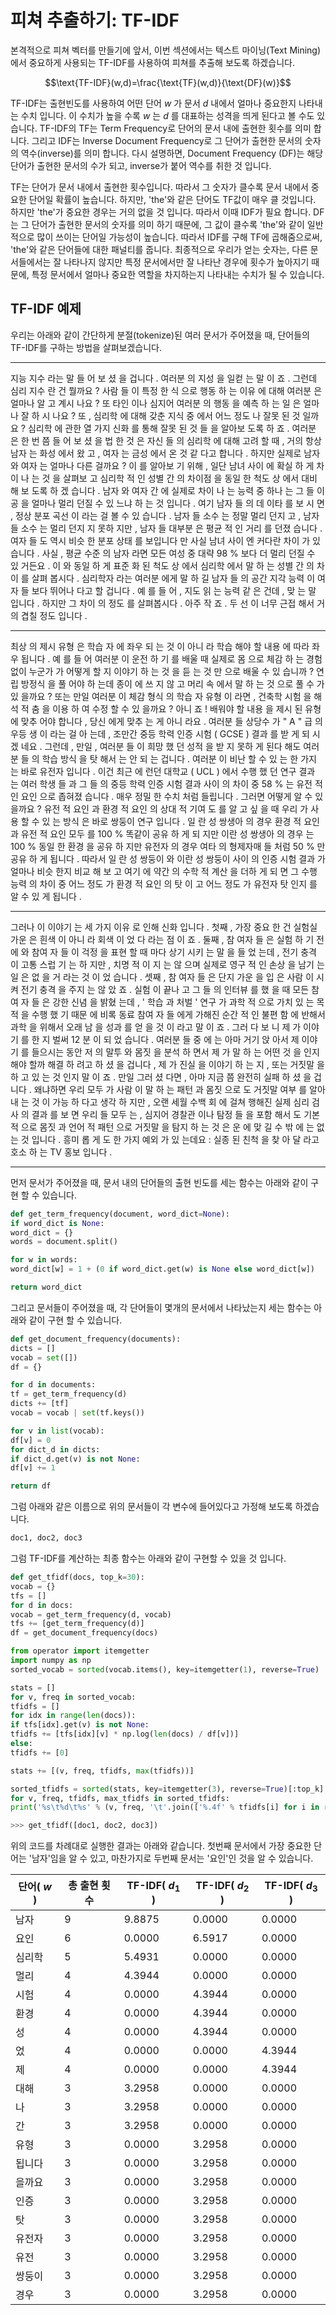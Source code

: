 # 피쳐 추출하기: TF-IDF

본격적으로 피쳐 벡터를 만들기에 앞서, 이번 섹션에서는 텍스트 마이닝(Text Mining)에서 중요하게 사용되는 TF-IDF를 사용하여 피쳐를 추출해 보도록 하겠습니다.

$$\text{TF-IDF}(w,d)=\frac{\text{TF}(w,d)}{\text{DF}(w)}$$

TF-IDF는 출현빈도를 사용하여 어떤 단어 $w$ 가 문서 $d$ 내에서 얼마나 중요한지 나타내는 수치 입니다. 이 수치가 높을 수록 $w$ 는 $d$ 를 대표하는 성격을 띄게 된다고 볼 수도 있습니다. TF-IDF의 TF는 Term Frequency로 단어의 문서 내에 출현한 횟수를 의미 합니다. 그리고 IDF는 Inverse Document Frequency로 그 단어가 출현한 문서의 숫자의 역수(inverse)를 의미 합니다. 다시 설명하면, Document Frequency (DF)는 해당 단어가 출현한 문서의 수가 되고, inverse가 붙어 역수를 취한 것 입니다.

TF는 단어가 문서 내에서 출현한 횟수입니다. 따라서 그 숫자가 클수록 문서 내에서 중요한 단어일 확률이 높습니다. 하지만, 'the'와 같은 단어도 TF값이 매우 클 것입니다. 하지만 'the'가 중요한 경우는 거의 없을 것 입니다. 따라서 이때 IDF가 필요 합니다. DF는 그 단어가 출현한 문서의 숫자를 의미 하기 때문에, 그 값이 클수록 'the'와 같이 일반적으로 많이 쓰이는 단어일 가능성이 높습니다. 따라서 IDF를 구해 TF에 곱해줌으로써, 'the'와 같은 단어들에 대한 패널티를 줍니다. 최종적으로 우리가 얻는 숫자는, 다른 문서들에서는 잘 나타나지 않지만 특정 문서에서만 잘 나타난 경우에 횟수가 높아지기 때문에, 특정 문서에서 얼마나 중요한 역할을 차지하는지 나타내는 수치가 될 수 있습니다.

## TF-IDF 예제

우리는 아래와 같이 간단하게 분절(tokenize)된 여러 문서가 주어졌을 때, 단어들의 TF-IDF를 구하는 방법을 살펴보겠습니다.

___
지능 지수 라는 말 들 어 보 셨 을 겁니다 . 여러분 의 지성 을 일컫 는 말 이 죠 . 그런데 심리 지수 란 건 뭘까요 ? 사람 들 이 특정 한 식 으로 행동 하 는 이유 에 대해 여러분 은 얼마나 알 고 계시 나요 ? 또 타인 이나 심지어 여러분 의 행동 을 예측 하 는 일 은 얼마나 잘 하 시 나요 ? 또 , 심리학 에 대해 갖춘 지식 중 에서 어느 정도 나 잘못 된 것 일까요 ? 심리학 에 관한 열 가지 신화 를 통해 잘못 된 것 들 을 알아보 도록 하 죠 . 여러분 은 한 번 쯤 들 어 보 셨 을 법 한 것 은 자신 들 의 심리학 에 대해 고려 할 때 , 거의 항상 남자 는 화성 에서 왔 고 , 여자 는 금성 에서 온 것 같 다고 합니다 . 하지만 실제로 남자 와 여자 는 얼마나 다른 걸까요 ? 이 를 알아보 기 위해 , 일단 남녀 사이 에 확실 하 게 차이 나 는 것 을 살펴보 고 심리학 적 인 성별 간 의 차이점 을 동일 한 척도 상 에서 대비 해 보 도록 하 겠 습니다 . 남자 와 여자 간 에 실제로 차이 나 는 능력 중 하나 는 그 들 이 공 을 얼마나 멀리 던질 수 있 느냐 하 는 것 입니다 . 여기 남자 들 의 데 이타 를 보 시 면 , 정상 분포 곡선 이 라는 걸 볼 수 있 습니다 . 남자 들 소수 는 정말 멀리 던지 고 , 남자 들 소수 는 멀리 던지 지 못하 지만 , 남자 들 대부분 은 평균 적 인 거리 를 던졌 습니다 . 여자 들 도 역시 비슷 한 분포 상태 를 보입니다 만 사실 남녀 사이 엔 커다란 차이 가 있 습니다 . 사실 , 평균 수준 의 남자 라면 모든 여성 중 대략 98 % 보다 더 멀리 던질 수 있 거든요 . 이 와 동일 하 게 표준 화 된 척도 상 에서 심리학 에서 말 하 는 성별 간 의 차이 를 살펴 봅시다 . 심리학자 라는 여러분 에게 말 하 길 남자 들 의 공간 지각 능력 이 여자 들 보다 뛰어나 다고 할 겁니다 . 예 를 들 어 , 지도 읽 는 능력 같 은 건데 , 맞 는 말 입니다 . 하지만 그 차이 의 정도 를 살펴봅시다 . 아주 작 죠 . 두 선 이 너무 근접 해서 거의 겹칠 정도 입니다 .
___
최상 의 제시 유형 은 학습 자 에 좌우 되 는 것 이 아니 라 학습 해야 할 내용 에 따라 좌우 됩니다 . 예 를 들 어 여러분 이 운전 하 기 를 배울 때 실제로 몸 으로 체감 하 는 경험 없이 누군가 가 어떻게 할 지 이야기 하 는 것 을 듣 는 것 만 으로 배울 수 있 습니까 ? 연립 방정식 을 풀 어야 하 는데 종이 에 쓰 지 않 고 머리 속 에서 말 하 는 것 으로 풀 수 가 있 을까요 ? 또는 만일 여러분 이 체감 형식 의 학습 자 유형 이 라면 , 건축학 시험 을 해석 적 춤 을 이용 하 여 수정 할 수 있 을까요 ? 아니 죠 ! 배워야 할 내용 을 제시 된 유형 에 맞추 어야 합니다 , 당신 에게 맞추 는 게 아니 라요 . 여러분 들 상당수 가 " A " 급 의 우등 생 이 라는 걸 아 는데 , 조만간 중등 학력 인증 시험 ( GCSE ) 결과 를 받 게 되 시 겠 네요 . 그런데 , 만일 , 여러분 들 이 희망 했 던 성적 을 받 지 못하 게 된다 해도 여러분 들 의 학습 방식 을 탓 해서 는 안 되 는 겁니다 . 여러분 이 비난 할 수 있 는 한 가지 는 바로 유전자 입니다 . 이건 최근 에 런던 대학교 ( UCL ) 에서 수행 했 던 연구 결과 는 여러 학생 들 과 그 들 의 중등 학력 인증 시험 결과 사이 의 차이 중 58 % 는 유전 적 인 요인 으로 좁혀졌 습니다 . 매우 정밀 한 수치 처럼 들립니다 . 그러면 어떻게 알 수 있 을까요 ? 유전 적 요인 과 환경 적 요인 의 상대 적 기여 도 를 알 고 싶 을 때 우리 가 사용 할 수 있 는 방식 은 바로 쌍둥이 연구 입니다 . 일 란 성 쌍생아 의 경우 환경 적 요인 과 유전 적 요인 모두 를 100 % 똑같이 공유 하 게 되 지만 이란 성 쌍생아 의 경우 는 100 % 동일 한 환경 을 공유 하 지만 유전자 의 경우 여타 의 형제자매 들 처럼 50 % 만 공유 하 게 됩니다 . 따라서 일 란 성 쌍둥이 와 이란 성 쌍둥이 사이 의 인증 시험 결과 가 얼마나 비슷 한지 비교 해 보 고 여기 에 약간 의 수학 적 계산 을 더하 게 되 면 그 수행 능력 의 차이 중 어느 정도 가 환경 적 요인 의 탓 이 고 어느 정도 가 유전자 탓 인지 를 알 수 있 게 됩니다 .
___
그러나 이 이야기 는 세 가지 이유 로 인해 신화 입니다 . 첫째 , 가장 중요 한 건 실험실 가운 은 흰색 이 아니 라 회색 이 었 다 라는 점 이 죠 . 둘째 , 참 여자 들 은 실험 하 기 전 에 와 참여 자 들 이 걱정 을 표현 할 때 마다 상기 시키 는 말 을 들 었 는데 , 전기 충격 이 고통 스럽 기 는 하 지만 , 치명 적 이 지 는 않 으며 실제로 영구 적 인 손상 을 남기 는 일 은 없 을 거 라는 것 이 었 습니다 . 셋째 , 참 여자 들 은 단지 가운 을 입 은 사람 이 시켜 전기 충격 을 주지 는 않 았 죠 . 실험 이 끝나 고 그 들 의 인터뷰 를 했 을 때 모든 참여 자 들 은 강한 신념 을 밝혔 는데 , ' 학습 과 처벌 ' 연구 가 과학 적 으로 가치 있 는 목적 을 수행 했 기 때문 에 비록 동료 참여 자 들 에게 가해진 순간 적 인 불편 함 에 반해서 과학 을 위해서 오래 남 을 성과 를 얻 을 것 이 라고 말 이 죠 . 그러 다 보 니 제 가 이야기 를 한 지 벌써 12 분 이 되 었 습니다 . 여러분 들 중 에 는 아마 거기 앉 아서 제 이야기 를 들으시는 동안 저 의 말투 와 몸짓 을 분석 하 면서 제 가 말 하 는 어떤 것 을 인지 해야 할까 해결 하 려고 하 셨 을 겁니다 , 제 가 진실 을 이야기 하 는 지 , 또는 거짓말 을 하 고 있 는 것 인지 말 이 죠 . 만일 그러 셨 다면 , 아마 지금 쯤 완전히 실패 하 셨 을 겁니다 . 왜냐하면 우리 모두 가 사람 이 말 하 는 패턴 과 몸짓 으로 도 거짓말 여부 를 알아내 는 것 이 가능 하 다고 생각 하 지만 , 오랜 세월 수백 회 에 걸쳐 행해진 실제 심리 검사 의 결과 를 보 면 우리 들 모두 는 , 심지어 경찰관 이나 탐정 들 을 포함 해서 도 기본 적 으로 몸짓 과 언어 적 패턴 으로 거짓말 을 탐지 하 는 것 은 운 에 맞 길 수 밖 에 는 없 는 것 입니다 . 흥미 롭 게 도 한 가지 예외 가 있 는데요 : 실종 된 친척 을 찾 아 달 라고 호소 하 는 TV 홍보 입니다 .
___

먼저 문서가 주어졌을 때, 문서 내의 단어들의 출현 빈도를 세는 함수는 아래와 같이 구현 할 수 있습니다.

```python
def get_term_frequency(document, word_dict=None):
if word_dict is None:
word_dict = {}
words = document.split()

for w in words:
word_dict[w] = 1 + (0 if word_dict.get(w) is None else word_dict[w])

return word_dict
```

그리고 문서들이 주어졌을 때, 각 단어들이 몇개의 문서에서 나타났는지 세는 함수는 아래와 같이 구현 할 수 있습니다.

```python
def get_document_frequency(documents):
dicts = []
vocab = set([])
df = {}

for d in documents:
tf = get_term_frequency(d)
dicts += [tf]
vocab = vocab | set(tf.keys())

for v in list(vocab):
df[v] = 0
for dict_d in dicts:
if dict_d.get(v) is not None:
df[v] += 1

return df
```

그럼 아래와 같은 이름으로 위의 문서들이 각 변수에 들어있다고 가정해 보도록 하겠습니다.

```python
doc1, doc2, doc3
```

그럼 TF-IDF를 계산하는 최종 함수는 아래와 같이 구현할 수 있을 것 입니다.

```python
def get_tfidf(docs, top_k=30):
vocab = {}
tfs = []
for d in docs:
vocab = get_term_frequency(d, vocab)
tfs += [get_term_frequency(d)]
df = get_document_frequency(docs)

from operator import itemgetter
import numpy as np
sorted_vocab = sorted(vocab.items(), key=itemgetter(1), reverse=True)

stats = []
for v, freq in sorted_vocab:
tfidfs = []
for idx in range(len(docs)):
if tfs[idx].get(v) is not None:
tfidfs += [tfs[idx][v] * np.log(len(docs) / df[v])]
else:
tfidfs += [0]

stats += [(v, freq, tfidfs, max(tfidfs))]

sorted_tfidfs = sorted(stats, key=itemgetter(3), reverse=True)[:top_k]
for v, freq, tfidfs, max_tfidfs in sorted_tfidfs:
print('%s\t%d\t%s' % (v, freq, '\t'.join(['%.4f' % tfidfs[i] for i in range(len(docs))])))
```

```python
>>> get_tfidf([doc1, doc2, doc3])
```

위의 코드를 차례대로 실행한 결과는 아래와 같습니다. 첫번째 문서에서 가장 중요한 단어는 '남자'임을 알 수 있고, 마찬가지로 두번째 문서는 '요인'인 것을 알 수 있습니다.

|단어( $w$ )|총 출현 횟수|TF-IDF( $d_1$ )|TF-IDF( $d_2$ )|TF-IDF( $d_3$ )|
|-|-|-|-|-|
|남자|9|9.8875|0.0000|0.0000|
|요인|6|0.0000|6.5917|0.0000|
|심리학|5|5.4931|0.0000|0.0000|
|멀리|4|4.3944|0.0000|0.0000|
|시험|4|0.0000|4.3944|0.0000|
|환경|4|0.0000|4.3944|0.0000|
|성|4|0.0000|4.3944|0.0000|
|었|4|0.0000|0.0000|4.3944|
|제|4|0.0000|0.0000|4.3944|
|대해|3|3.2958|0.0000|0.0000|
|나|3|3.2958|0.0000|0.0000|
|간|3|3.2958|0.0000|0.0000|
|유형|3|0.0000|3.2958|0.0000|
|됩니다|3|0.0000|3.2958|0.0000|
|을까요|3|0.0000|3.2958|0.0000|
|인증|3|0.0000|3.2958|0.0000|
|탓|3|0.0000|3.2958|0.0000|
|유전자|3|0.0000|3.2958|0.0000|
|유전|3|0.0000|3.2958|0.0000|
|쌍둥이|3|0.0000|3.2958|0.0000|
|경우|3|0.0000|3.2958|0.0000|
